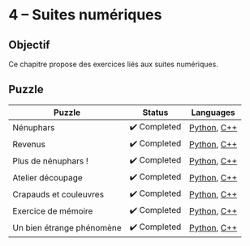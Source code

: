 # 4 – Suites numériques

## Objectif

Ce chapitre propose des exercices liés aux suites numériques.

## Puzzle

| Puzzle                    | Status                       | Languages                                                                                                    |
| ------------------------- | ---------------------------- | ------------------------------------------------------------------------------------------------------------ |
| Nénuphars                 | :heavy_check_mark: Completed | [Python](./1%20-%20Nénuphars.py), [C++](./1%20-%20Nénuphars.cpp)                                             |
| Revenus                   | :heavy_check_mark: Completed | [Python](./2%20-%20Revenus.py), [C++](./2%20-%20Revenus.cpp)                                                 |
| Plus de nénuphars !       | :heavy_check_mark: Completed | [Python](./3%20-%20Plus%20de%20nénuphars%20!.py), [C++](./3%20-%20Plus%20de%20nénuphars%20!.cpp)             |
| Atelier découpage         | :heavy_check_mark: Completed | [Python](./4%20-%20Atelier%20découpage.py), [C++](./4%20-%20Atelier%20découpage.cpp)                         |
| Crapauds et couleuvres    | :heavy_check_mark: Completed | [Python](./5%20-%20Crapauds%20et%20couleuvres.py), [C++](./5%20-%20Crapauds%20et%20couleuvres.cpp)           |
| Exercice de mémoire       | :heavy_check_mark: Completed | [Python](./6%20-%20Exercice%20de%20mémoire.py), [C++](./6%20-%20Exercice%20de%20mémoire.cpp)                 |
| Un bien étrange phénomène | :heavy_check_mark: Completed | [Python](./7%20-%20Un%20bien%20étrange%20phénomène.py), [C++](./7%20-%20Un%20bien%20étrange%20phénomène.cpp) |
